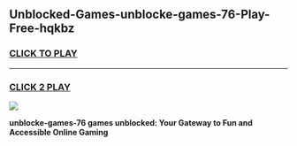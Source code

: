 
## Unblocked-Games-unblocke-games-76-Play-Free-hqkbz
<h3>
<a href="https://premium76.site?title=unblocke-games-76&ref=15A">CLICK TO PLAY</a></h3>
<hr>

<h3>
<a href="https://premium76.site?title=unblocke-games-76&ref=15A">CLICK 2 PLAY</a>
  
</h3>

<a href="https://premium76.site?title=unblocke-games-76&ref=15A"><img src="https://clearcache.store/games.png"></a>


**unblocke-games-76 games unblocked: Your Gateway to Fun and Accessible Online Gaming**
